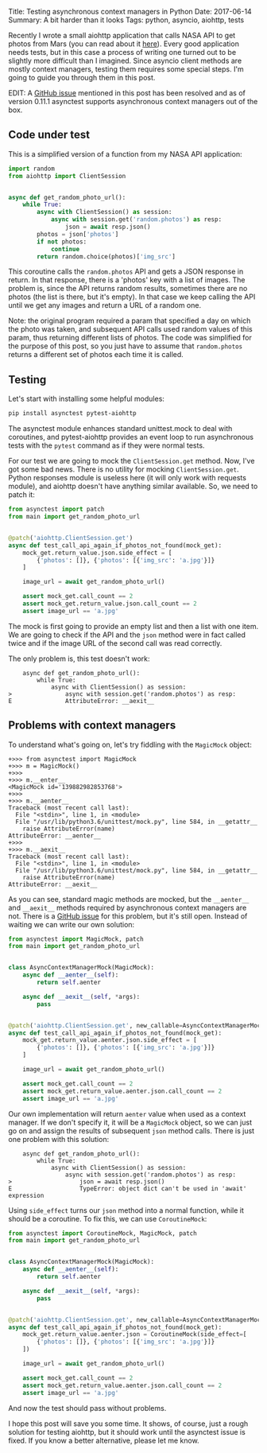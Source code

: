Title: Testing asynchronous context managers in Python
Date: 2017-06-14
Summary: A bit harder than it looks
Tags: python, asyncio, aiohttp, tests

Recently I wrote a small aiohttp application that calls NASA API to get
photos from Mars (you can read about it [here]({filename}/nasa-aiohttp.md)).
Every good application needs tests, but in this case a process of writing one
turned out to be slightly more difficult than I imagined. Since asyncio client
methods are mostly context managers, testing them requires some special steps.
I'm going to guide you through them in this post.

EDIT: A [GitHub issue](https://github.com/Martiusweb/asynctest/issues/29)
mentioned in this post has been resolved and as of version 0.11.1
asynctest supports asynchronous context managers out of the box.

## Code under test

This is a simplified version of a function from my NASA API application:

```python
import random
from aiohttp import ClientSession


async def get_random_photo_url():
    while True:
        async with ClientSession() as session:
            async with session.get('random.photos') as resp:
                json = await resp.json()
        photos = json['photos']
        if not photos:
            continue
        return random.choice(photos)['img_src']
```

This coroutine calls the `random.photos` API and gets a JSON response in return.
In that response, there is a 'photos' key with a list of images.
The problem is, since the API returns random results, sometimes there are no photos (the list is there, but it's
empty). In that case we keep calling the API until we get any images and return a URL of a random one.

Note: the original program required a param that specified a day on which
the photo was taken, and subsequent API calls used random values of
this param, thus returning different lists of photos. The code was
simplified for the purpose of this post, so you just have to assume that
`random.photos` returns a different set of photos each time it is called.

## Testing

Let's start with installing some helpful modules:

```bash
pip install asynctest pytest-aiohttp
```

The asynctest module enhances standard unittest.mock to deal with coroutines,
and pytest-aiohttp provides an event loop to run asynchronous tests with the `pytest` command as if they were normal tests.

For our test we are going to mock the `ClientSession.get` method. Now, I've got some bad news. There is no utility for mocking `ClientSession.get`.
Python responses module is useless here (it will only work with requests module), and
aiohttp doesn't have anything similar available. So, we need to patch it:

```python
from asynctest import patch
from main import get_random_photo_url


@patch('aiohttp.ClientSession.get')
async def test_call_api_again_if_photos_not_found(mock_get):
    mock_get.return_value.json.side_effect = [
        {'photos': []}, {'photos': [{'img_src': 'a.jpg'}]}
    ]

    image_url = await get_random_photo_url()

    assert mock_get.call_count == 2
    assert mock_get.return_value.json.call_count == 2
    assert image_url == 'a.jpg'
```

The mock is first going to provide an empty list and then a list with one item. We are going to check if the API and the `json` method were in fact called twice and if
the image URL of the second call was read correctly.

The only problem is, this test doesn't work:

```text
    async def get_random_photo_url():
        while True:
            async with ClientSession() as session:
>               async with session.get('random.photos') as resp:
E               AttributeError: __aexit__
```

## Problems with context managers

To understand what's going on, let's try fiddling with the `MagicMock` object:

```text
+>>> from asynctest import MagicMock
+>>> m = MagicMock()
+>>>
+>>> m.__enter__
<MagicMock id='139882982853768'>
+>>>
+>>> m.__aenter__
Traceback (most recent call last):
  File "<stdin>", line 1, in <module>
  File "/usr/lib/python3.6/unittest/mock.py", line 584, in __getattr__
    raise AttributeError(name)
AttributeError: __aenter__
+>>>
+>>> m.__aexit__
Traceback (most recent call last):
  File "<stdin>", line 1, in <module>
  File "/usr/lib/python3.6/unittest/mock.py", line 584, in __getattr__
    raise AttributeError(name)
AttributeError: __aexit__
```

As you can see, standard magic methods are mocked, but the `__aenter__` and `__aexit__` methods required by asynchronous context managers are not.
There is a [GitHub issue](https://github.com/Martiusweb/asynctest/issues/29)
for this problem, but it's still open. Instead of waiting we can write our own solution:

```python
from asynctest import MagicMock, patch
from main import get_random_photo_url


class AsyncContextManagerMock(MagicMock):
    async def __aenter__(self):
        return self.aenter

    async def __aexit__(self, *args):
        pass


@patch('aiohttp.ClientSession.get', new_callable=AsyncContextManagerMock)
async def test_call_api_again_if_photos_not_found(mock_get):
    mock_get.return_value.aenter.json.side_effect = [
        {'photos': []}, {'photos': [{'img_src': 'a.jpg'}]}
    ]

    image_url = await get_random_photo_url()

    assert mock_get.call_count == 2
    assert mock_get.return_value.aenter.json.call_count == 2
    assert image_url == 'a.jpg'
```

Our own implementation will return `aenter` value when used as a context manager. If we don't specify it, it will be a
`MagicMock` object, so we can just go on and assign the results of subsequent `json` method calls. There is just one problem with this solution:

```text
    async def get_random_photo_url():
        while True:
            async with ClientSession() as session:
                async with session.get('random.photos') as resp:
>                   json = await resp.json()
E                   TypeError: object dict can't be used in 'await' expression
```

Using `side_effect` turns our `json` method into a normal function,
while it should be a coroutine. To fix this, we can use `CoroutineMock`:

```python
from asynctest import CoroutineMock, MagicMock, patch
from main import get_random_photo_url


class AsyncContextManagerMock(MagicMock):
    async def __aenter__(self):
        return self.aenter

    async def __aexit__(self, *args):
        pass


@patch('aiohttp.ClientSession.get', new_callable=AsyncContextManagerMock)
async def test_call_api_again_if_photos_not_found(mock_get):
    mock_get.return_value.aenter.json = CoroutineMock(side_effect=[
        {'photos': []}, {'photos': [{'img_src': 'a.jpg'}]}
    ])

    image_url = await get_random_photo_url()

    assert mock_get.call_count == 2
    assert mock_get.return_value.aenter.json.call_count == 2
    assert image_url == 'a.jpg'
```

And now the test should pass without problems.

I hope this post will save you some time.
It shows, of course, just a rough solution for testing aiohttp, but it should
work until the asynctest issue is fixed. 
If you know a better alternative, please let me know.

